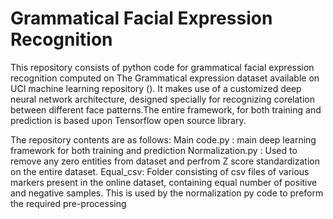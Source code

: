 # Grammatical Facial Expression Recognition

This repository consists of python code for grammatical facial expression recognition computed on The Grammatical expression dataset available on UCI machine learning repository (). It makes use of a customized deep neural network architecture, designed specially for recognizing corelation between different face patterns.The entire framework, for both training and prediction is based upon Tensorflow open source library.

The repository contents are as follows:
Main code.py  : main deep learning framework for both training and prediction
Normalization.py : Used to remove any zero entities from dataset and perfrom Z score standardization on the entire dataset.
Equal_csv:  Folder consisting of csv files of various markers present in the online dataset, containing equal number of positive and negative samples. This is used by the normalization py code to preform the required pre-processing 